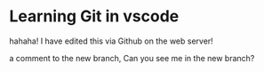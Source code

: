 # Learning Git in vscode

hahaha! I have edited this via Github on the web server!

a comment to the new branch, Can you see me in the new branch?
